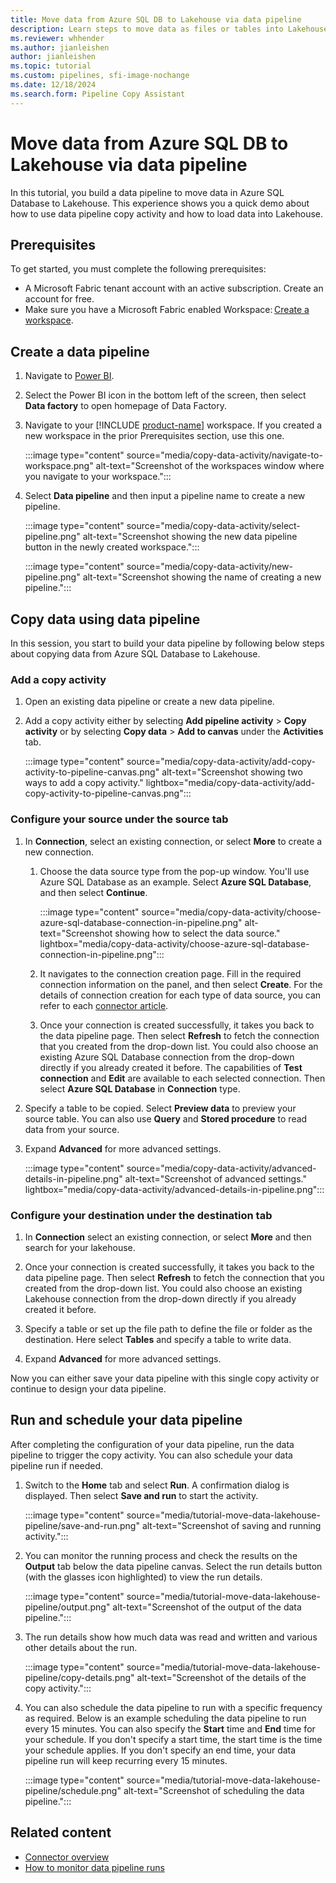 ```yaml
---
title: Move data from Azure SQL DB to Lakehouse via data pipeline
description: Learn steps to move data as files or tables into Lakehouse via data pipeline.
ms.reviewer: whhender
ms.author: jianleishen
author: jianleishen
ms.topic: tutorial
ms.custom: pipelines, sfi-image-nochange
ms.date: 12/18/2024
ms.search.form: Pipeline Copy Assistant
---
```


# Move data from Azure SQL DB to Lakehouse via data pipeline

In this tutorial, you build a data pipeline to move data in Azure SQL Database to Lakehouse. This experience shows you a quick demo about how to use data pipeline copy activity and how to load data into Lakehouse.

## Prerequisites

To get started, you must complete the following prerequisites:

- A Microsoft Fabric tenant account with an active subscription. Create an account for free.
- Make sure you have a Microsoft Fabric enabled Workspace: [Create a workspace](../fundamentals/create-workspaces.md).

## Create a data pipeline

1. Navigate to [Power BI](https://app.powerbi.com/).
1. Select the Power BI icon in the bottom left of the screen, then select **Data factory** to open homepage of Data Factory.
1. Navigate to your [!INCLUDE [product-name](../includes/product-name.md)] workspace. If you created a new workspace in the prior Prerequisites section, use this one.

   :::image type="content" source="media/copy-data-activity/navigate-to-workspace.png" alt-text="Screenshot of the workspaces window where you navigate to your workspace.":::

1. Select **Data pipeline** and then input a pipeline name to create a new pipeline.

   :::image type="content" source="media/copy-data-activity/select-pipeline.png" alt-text="Screenshot showing the new data pipeline button in the newly created workspace.":::

   :::image type="content" source="media/copy-data-activity/new-pipeline.png" alt-text="Screenshot showing the name of creating a new pipeline.":::

## Copy data using data pipeline

In this session, you start to build your data pipeline by following below steps about copying data from Azure SQL Database to Lakehouse.

### Add a copy activity

1. Open an existing data pipeline or create a new data pipeline.
1. Add a copy activity either by selecting **Add pipeline activity** > **Copy activity** or by selecting **Copy data** > **Add to canvas** under the **Activities** tab.

   :::image type="content" source="media/copy-data-activity/add-copy-activity-to-pipeline-canvas.png" alt-text="Screenshot showing two ways to add a copy activity." lightbox="media/copy-data-activity/add-copy-activity-to-pipeline-canvas.png":::

### Configure your source under the source tab

1. In **Connection**, select an existing connection, or select **More** to create a new connection.

   1. Choose the data source type from the pop-up window. You'll use Azure SQL Database as an example. Select **Azure SQL Database**, and then select **Continue**.

      :::image type="content" source="media/copy-data-activity/choose-azure-sql-database-connection-in-pipeline.png" alt-text="Screenshot showing how to select the data source." lightbox="media/copy-data-activity/choose-azure-sql-database-connection-in-pipeline.png":::

   1. It navigates to the connection creation page. Fill in the required connection information on the panel, and then select **Create**. For the details of connection creation for each type of data source, you can refer to each [connector article](connector-overview.md#supported-connectors-in-fabric).

   1. Once your connection is created successfully, it takes you back to the data pipeline page. Then select **Refresh** to fetch the connection that you created from the drop-down list. You could also choose an existing Azure SQL Database connection from the drop-down directly if you already created it before. The capabilities of **Test connection** and **Edit** are available to each selected connection. Then select **Azure SQL Database** in **Connection** type.

1. Specify a table to be copied. Select **Preview data** to preview your source table. You can also use **Query** and **Stored procedure** to read data from your source.

1. Expand **Advanced** for more advanced settings.

   :::image type="content" source="media/copy-data-activity/advanced-details-in-pipeline.png" alt-text="Screenshot of advanced settings." lightbox="media/copy-data-activity/advanced-details-in-pipeline.png":::

### Configure your destination under the destination tab

1. In **Connection** select an existing connection, or select **More** and then search for your lakehouse.

1. Once your connection is created successfully, it takes you back to the data pipeline page. Then select **Refresh** to fetch the connection that you created from the drop-down list. You could also choose an existing Lakehouse connection from the drop-down directly if you already created it before.

1. Specify a table or set up the file path to define the file or folder as the destination. Here select **Tables** and specify a table to write data.

1. Expand **Advanced** for more advanced settings.

Now you can either save your data pipeline with this single copy activity or continue to design your data pipeline.

## Run and schedule your data pipeline

After completing the configuration of your data pipeline, run the data pipeline to trigger the copy activity. You can also schedule your data pipeline run if needed.

1. Switch to the **Home** tab and select **Run**. A confirmation dialog is displayed. Then select **Save and run** to start the activity.

    :::image type="content" source="media/tutorial-move-data-lakehouse-pipeline/save-and-run.png" alt-text="Screenshot of saving and running activity.":::

1. You can monitor the running process and check the results on the **Output** tab below the data pipeline canvas. Select the run details button (with the glasses icon highlighted) to view the run details.

    :::image type="content" source="media/tutorial-move-data-lakehouse-pipeline/output.png" alt-text="Screenshot of the output of the data pipeline.":::

1. The run details show how much data was read and written and various other details about the run.

    :::image type="content" source="media/tutorial-move-data-lakehouse-pipeline/copy-details.png" alt-text="Screenshot of the details of the copy activity.":::

1. You can also schedule the data pipeline to run with a specific frequency as required. Below is an example scheduling the data pipeline to run every 15 minutes. You can also specify the **Start** time and **End** time for your schedule. If you don't specify a start time, the start time is the time your schedule applies. If you don't specify an end time, your data pipeline run will keep recurring every 15 minutes.

    :::image type="content" source="media/tutorial-move-data-lakehouse-pipeline/schedule.png" alt-text="Screenshot of scheduling the data pipeline.":::

## Related content

- [Connector overview](connector-overview.md)
- [How to monitor data pipeline runs](monitor-pipeline-runs.md)

